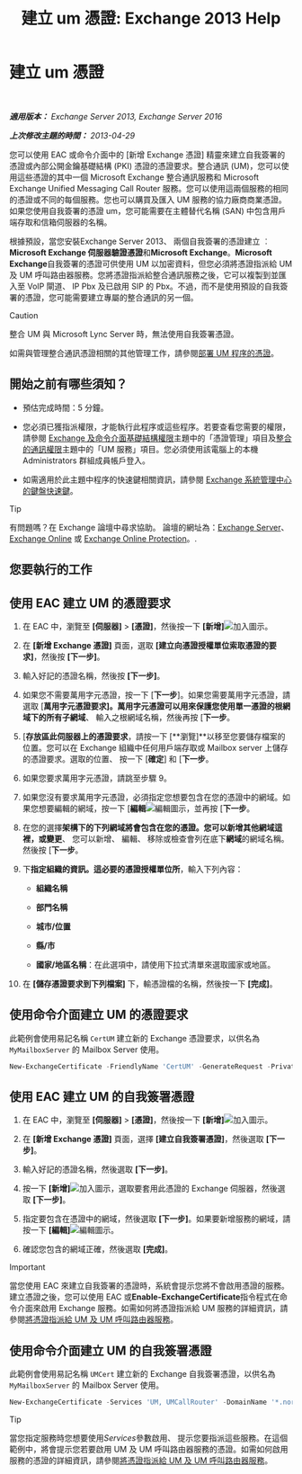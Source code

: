 ﻿---
title: '建立 um 憑證: Exchange 2013 Help'
TOCTitle: 建立 um 憑證
ms:assetid: 66807ee7-3d3f-482d-a3ac-d4e9baca3271
ms:mtpsurl: https://technet.microsoft.com/zh-tw/library/Dn205141(v=EXCHG.150)
ms:contentKeyID: 54652587
ms.date: 05/21/2018
mtps_version: v=EXCHG.150
ms.translationtype: MT
---

# 建立 um 憑證

 

_**適用版本：** Exchange Server 2013, Exchange Server 2016_

_**上次修改主題的時間：** 2013-04-29_

您可以使用 EAC 或命令介面中的 \[新增 Exchange 憑證\] 精靈來建立自我簽署的憑證或內部公開金鑰基礎結構 (PKI) 憑證的憑證要求。整合通訊 (UM)，您可以使用這些憑證的其中一個 Microsoft Exchange 整合通訊服務和 Microsoft Exchange Unified Messaging Call Router 服務。您可以使用這兩個服務的相同的憑證或不同的每個服務。您也可以購買及匯入 UM 服務的協力廠商商業憑證。如果您使用自我簽署的憑證 um，您可能需要在主體替代名稱 (SAN) 中包含用戶端存取和信箱伺服器的名稱。

根據預設，當您安裝Exchange Server 2013、 兩個自我簽署的憑證建立 ︰ **Microsoft Exchange 伺服器驗證憑證**和**Microsoft Exchange**。**Microsoft Exchange**自我簽署的憑證可供使用 UM 以加密資料，但您必須將憑證指派給 UM 及 UM 呼叫路由器服務。您將憑證指派給整合通訊服務之後，它可以複製到並匯入至 VoIP 閘道、 IP Pbx 及已啟用 SIP 的 Pbx。不過，而不是使用預設的自我簽署的憑證，您可能需要建立專屬的整合通訊的另一個。


> [!CAUTION]  
> 整合 UM 與 Microsoft Lync Server 時，無法使用自我簽署憑證。




如需與管理整合通訊憑證相關的其他管理工作，請參閱[部署 UM 程序的憑證](deploying-certificates-for-um-procedures-exchange-2013-help.md)。

## 開始之前有哪些須知？

  - 預估完成時間：5 分鐘。

  - 您必須已獲指派權限，才能執行此程序或這些程序。若要查看您需要的權限，請參閱 [Exchange 及命令介面基礎結構權限](exchange-and-shell-infrastructure-permissions-exchange-2013-help.md)主題中的「憑證管理」項目及[整合的通訊權限](unified-messaging-permissions-exchange-2013-help.md)主題中的「UM 服務」項目。您必須使用該電腦上的本機 Administrators 群組成員帳戶登入。

  - 如需適用於此主題中程序的快速鍵相關資訊，請參閱 [Exchange 系統管理中心的鍵盤快速鍵](keyboard-shortcuts-in-the-exchange-admin-center-exchange-online-protection-help.md)。


> [!TIP]  
> 有問題嗎？在 Exchange 論壇中尋求協助。 論壇的網址為：<a href="https://go.microsoft.com/fwlink/p/?linkid=60612">Exchange Server</a>、 <a href="https://go.microsoft.com/fwlink/p/?linkid=267542">Exchange Online</a> 或 <a href="https://go.microsoft.com/fwlink/p/?linkid=285351">Exchange Online Protection</a>。.




## 您要執行的工作

## 使用 EAC 建立 UM 的憑證要求

1.  在 EAC 中，瀏覽至 **\[伺服器\]** \> **\[憑證\]**，然後按一下 **\[新增\]**![加入圖示](images/JJ218640.c1e75329-d6d7-4073-a27d-498590bbb558(EXCHG.150).gif "加入圖示")。

2.  在 **\[新增 Exchange 憑證\]** 頁面，選取 **\[建立向憑證授權單位索取憑證的要求\]**，然後按 **\[下一步\]**。

3.  輸入好記的憑證名稱，然後按 **\[下一步\]**。

4.  如果您不需要萬用字元憑證，按一下 \[**下一步**\]。如果您需要萬用字元憑證，請選取 \[**萬用字元憑證要求\]。萬用字元憑證可以用來保護您使用單一憑證的根網域下的所有子網域**、 輸入之根網域名稱，然後再按 \[**下一步**。

5.  \[**存放區此伺服器上的憑證要求**，請按一下 \[**瀏覽\]**以移至您要儲存檔案的位置。您可以在 Exchange 組織中任何用戶端存取或 Mailbox server 上儲存的憑證要求。選取的位置、 按一下 \[**確定**\] 和 \[**下一步**。

6.  如果您要求萬用字元憑證，請跳至步驟 9。

7.  如果您沒有要求萬用字元憑證，必須指定您想要包含在您的憑證中的網域。如果您想要編輯的網域，按一下 \[**編輯**![編輯圖示](images/JJ218640.6f53ccb2-1f13-4c02-bea0-30690e6ea71d(EXCHG.150).gif "編輯圖示")，並再按 \[**下一步**。

8.  在您的選擇**架構下的下列網域將會包含在您的憑證。您可以新增其他網域這裡，或變更**、 您可以新增、 編輯、 移除或檢查會列在底下**網域**的網域名稱。然後按 \[**下一步**。

9.  下**指定組織的資訊。這必要的憑證授權單位所**，輸入下列內容：
    
      - **組織名稱**
    
      - **部門名稱**
    
      - **城市/位置**
    
      - **縣/市**
    
      - **國家/地區名稱**：在此選項中，請使用下拉式清單來選取國家或地區。

10. 在 **\[儲存憑證要求到下列檔案\]** 下，輸憑證檔的名稱，然後按一下 **\[完成\]**。

## 使用命令介面建立 UM 的憑證要求

此範例會使用易記名稱 `CertUM` 建立新的 Exchange 憑證要求，以供名為 `MyMailboxServer` 的 Mailbox Server 使用。

```powershell
New-ExchangeCertificate -FriendlyName 'CertUM' -GenerateRequest -PrivateKeyExportable $true -KeySize '2048' -DomainName '*.northwindtraders.com' -SubjectName 'C=US,S=wa,L=redmond,O=northwindtraders,OU=servers,CN= northwindtraders.com' -Server 'MyMailboxServer'
```

## 使用 EAC 建立 UM 的自我簽署憑證

1.  在 EAC 中，瀏覽至 **\[伺服器\]** \> **\[憑證\]**，然後按一下 **\[新增\]**![加入圖示](images/JJ218640.c1e75329-d6d7-4073-a27d-498590bbb558(EXCHG.150).gif "加入圖示")。

2.  在 **\[新增 Exchange 憑證\]** 頁面，選擇 **\[建立自我簽署憑證\]**，然後選取 **\[下一步\]**。

3.  輸入好記的憑證名稱，然後選取 **\[下一步\]**。

4.  按一下 **\[新增\]**![加入圖示](images/JJ218640.c1e75329-d6d7-4073-a27d-498590bbb558(EXCHG.150).gif "加入圖示")，選取要套用此憑證的 Exchange 伺服器，然後選取 **\[下一步\]**。

5.  指定要包含在憑證中的網域，然後選取 **\[下一步\]**。如果要新增服務的網域，請按一下 **\[編輯\]**![編輯圖示](images/JJ218640.6f53ccb2-1f13-4c02-bea0-30690e6ea71d(EXCHG.150).gif "編輯圖示")。

6.  確認您包含的網域正確，然後選取 **\[完成\]**。


> [!IMPORTANT]  
> 當您使用 EAC 來建立自我簽署的憑證時，系統會提示您將不會啟用憑證的服務。建立憑證之後，您可以使用 EAC 或<strong>Enable-ExchangeCertificate</strong>指令程式在命令介面來啟用 Exchange 服務。如需如何將憑證指派給 UM 服務的詳細資訊，請參閱<a href="assign-a-certificate-to-the-um-and-um-call-router-services-exchange-2013-help.md">將憑證指派給 UM 及 UM 呼叫路由器服務</a>。




## 使用命令介面建立 UM 的自我簽署憑證

此範例會使用易記名稱 `UMCert` 建立新的 Exchange 自我簽署憑證，以供名為 `MyMailboxServer` 的 Mailbox Server 使用。

```powershell
New-ExchangeCertificate -Services 'UM, UMCallRouter' -DomainName '*.northwindtraders.com' -FriendlyName 'UMSelfSigned' -SubjectName 'C=US,S=WA,L=Redmond,O=Northwindtraders,OU=Servers,CN= Northwindtraders.com' -PrivateKeyExportable $true
```


> [!TIP]  
> 當您指定服務時您想要使用<em>Services</em>參數啟用、 提示您要指派這些服務。在這個範例中，將會提示您若要啟用 UM 及 UM 呼叫路由器服務的憑證。如需如何啟用服務的憑證的詳細資訊，請參閱<a href="assign-a-certificate-to-the-um-and-um-call-router-services-exchange-2013-help.md">將憑證指派給 UM 及 UM 呼叫路由器服務</a>。




